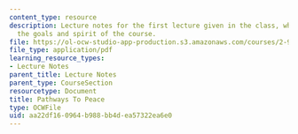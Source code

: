 ```yaml
---
content_type: resource
description: Lecture notes for the first lecture given in the class, which captures
  the goals and spirit of the course.
file: https://ol-ocw-studio-app-production.s3.amazonaws.com/courses/2-993-designing-paths-to-peace-fall-2002/aa22df160964b988bb4dea57322ea6e0_pathways_course_outline.pdf
file_type: application/pdf
learning_resource_types:
- Lecture Notes
parent_title: Lecture Notes
parent_type: CourseSection
resourcetype: Document
title: Pathways To Peace
type: OCWFile
uid: aa22df16-0964-b988-bb4d-ea57322ea6e0
---
```

